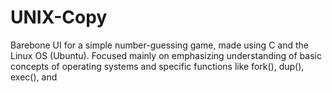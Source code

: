 # UNIX-Copy
Barebone UI for a simple number-guessing game, made using C and the Linux OS (Ubuntu). Focused mainly on emphasizing understanding of basic concepts of operating systems and specific functions like fork(), dup(), exec(), and 
